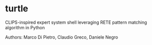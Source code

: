 # turtle
CLIPS-inspired expert system shell leveraging RETE pattern matching algorithm in Python

Authors: Marco Di Pietro, Claudio Greco, Daniele Negro
